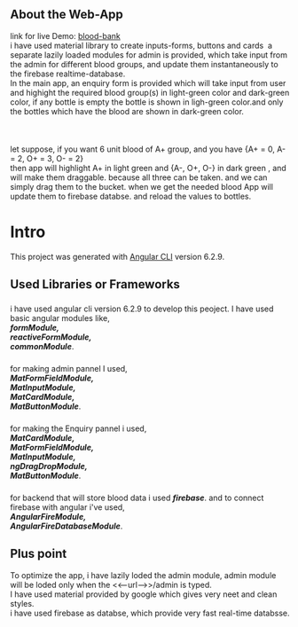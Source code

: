 ## About the Web-App

link for live Demo: [blood-bank](https://shivam1410.github.io/blood-bank/) &nbsp;
\
i have used material library to create inputs-forms, buttons and cards&nbsp;
a separate lazily loaded modules for admin is provided, which take input from the admin for different blood groups, and update them instantaneously to the firebase realtime-database.\
In the main app, an enquiry form is provided which will take input from user and highight the required blood group(s) in light-green color and dark-green color, if any bottle is empty the bottle is shown in ligh-green color.and only the bottles which have the blood are shown in dark-green color.\
\
\
\
let suppose, if you want 6 unit blood of A+ group, and you have {A+ = 0, A- = 2, O+ = 3, O- = 2}\
then app will highlight A+ in light green and {A-, O+, O-} in dark green , and will make them draggable. because all three can be taken. and we can simply drag them to the bucket.  when we get the needed blood App will update them to firebase databse. and reload the values to bottles.


# Intro

This project was generated with [Angular CLI](https://github.com/angular/angular-cli) version 6.2.9.

## Used Libraries or Frameworks

###
i have used angular cli version 6.2.9 to develop this peoject. I have used basic angular modules like,\
    ***formModule,\
    reactiveFormModule,\
    commonModule***.
###
for making admin pannel I used,\
    ***MatFormFieldModule,\
    MatInputModule,\
    MatCardModule,\
    MatButtonModule***.
###
for making the Enquiry pannel i used,\
    ***MatCardModule,\
    MatFormFieldModule,\
    MatInputModule,\
    ngDragDropModule,\
    MatButtonModule***.
###
for backend that will store blood data i used ***firebase***. and to connect firebase with angular i've used,\
    ***AngularFireModule,\
    AngularFireDatabaseModule***.
    
## Plus point

To optimize the app,  i have lazily loded the admin module, admin module will be loded only when the <<--url-->>/admin is typed.\
I have used material provided by google which gives very neet and clean styles.\
i have used firebase as databse,  which provide very fast real-time databsse.
